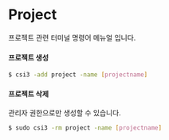 # Project
프로젝트 관련 터미널 명령어 메뉴얼 입니다.

#### 프로젝트 생성

```bash
$ csi3 -add project -name [projectname]
```

#### 프로젝트 삭제
관리자 권한으로만 생성할 수 있습니다.

```bash
$ sudo csi3 -rm project -name [projectname]
```
